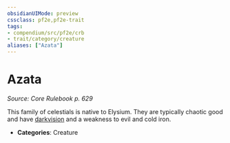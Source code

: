 ```yaml
---
obsidianUIMode: preview
cssclass: pf2e,pf2e-trait
tags:
- compendium/src/pf2e/crb
- trait/category/creature
aliases: ["Azata"]
---
```

# Azata  
*Source: Core Rulebook p. 629*  

This family of celestials is native to Elysium. They are typically chaotic good and have [darkvision](../abilities/darkvision.md) and a weakness to evil and cold iron.

- **Categories**: Creature